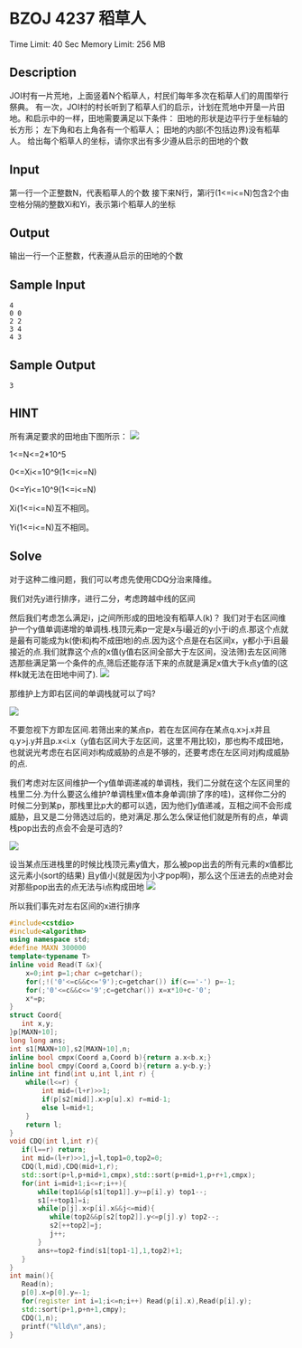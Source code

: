 # BZOJ 4237 稻草人
Time Limit: 40 Sec  Memory Limit: 256 MB
## Description
JOI村有一片荒地，上面竖着N个稻草人，村民们每年多次在稻草人们的周围举行祭典。
有一次，JOI村的村长听到了稻草人们的启示，计划在荒地中开垦一片田地。和启示中的一样，田地需要满足以下条件：
田地的形状是边平行于坐标轴的长方形；
左下角和右上角各有一个稻草人；
田地的内部(不包括边界)没有稻草人。
给出每个稻草人的坐标，请你求出有多少遵从启示的田地的个数
## Input

第一行一个正整数N，代表稻草人的个数
接下来N行，第i行(1&lt;=i&lt;=N)包含2个由空格分隔的整数Xi和Yi，表示第i个稻草人的坐标
## Output

输出一行一个正整数，代表遵从启示的田地的个数
## Sample Input
```
4
0 0
2 2
3 4
4 3
```
## Sample Output
```
3
```
## HINT

所有满足要求的田地由下图所示：
![](/assets/bzoj-p4237.jpg)

1&lt;=N&lt;=2*10^5

0&lt;=Xi&lt;=10^9(1&lt;=i&lt;=N)

0&lt;=Yi&lt;=10^9(1&lt;=i&lt;=N)

Xi(1&lt;=i&lt;=N)互不相同。

Yi(1&lt;=i&lt;=N)互不相同。

## Solve
对于这种二维问题，我们可以考虑先使用CDQ分治来降维。

我们对先y进行排序，进行二分，考虑跨越中线的区间

然后我们考虑怎么满足i，j之间所形成的田地没有稻草人(k)？
[](/assets/bzoj4237-1.png)
我们对于右区间维护一个y值单调递增的单调栈.栈顶元素p一定是x与i最近的y小于i的点.那这个点就是最有可能成为k(使i和j构不成田地)的点.因为这个点是在右区间x，y都小于i且最接近的点.我们就靠这个点的x值(y值右区间全部大于左区间，没法筛)去左区间筛选那些满足第一个条件的点,筛后还能存活下来的点就是满足x值大于k点y值的(这样k就无法在田地中间了).
![](/assets/bzoj4237-2.png)
  
那维护上方即右区间的单调栈就可以了吗?

![](/assets/bzoj4237-3.png)

不要忽视下方即左区间.若筛出来的某点p，若在左区间存在某点q.x>j.x并且q.y>j.y并且p.x&lt;i.x（y值右区间大于左区间，这里不用比较)，那也构不成田地，也就说光考虑在右区间对i构成威胁的点是不够的，还要考虑在左区间对j构成威胁的点.

我们考虑对左区间维护一个y值单调递减的单调栈，我们二分就在这个左区间里的栈里二分.为什么要这么维护?单调栈里x值本身单调(排了序的哇)，这样你二分的时候二分到某p，那栈里比p大的都可以选，因为他们y值递减，互相之间不会形成威胁，且又是二分筛选过后的，绝对满足.那么怎么保证他们就是所有的点，单调栈pop出去的点会不会是可选的?

![](/assets/bzoj4237-4.png)

设当某点压进栈里的时候比栈顶元素y值大，那么被pop出去的所有元素的x值都比这元素小(sort的结果)
且y值小(就是因为小才pop啊)，那么这个压进去的点绝对会对那些pop出去的点无法与i点构成田地
![](/assets/bzoj4237-5.png)

所以我们事先对左右区间的x进行排序

```cpp
#include<cstdio>  
#include<algorithm>  
using namespace std;
#define MAXN 300000
template<typename T>
inline void Read(T &x){
	x=0;int p=1;char c=getchar();
	for(;!('0'<=c&&c<='9');c=getchar()) if(c=='-') p=-1;
	for(;'0'<=c&&c<='9';c=getchar()) x=x*10+c-'0';
	x*=p;
}
struct Coord{  
   int x,y;  
}p[MAXN+10];  
long long ans;  
int s1[MAXN+10],s2[MAXN+10],n;  
inline bool cmpx(Coord a,Coord b){return a.x<b.x;}  
inline bool cmpy(Coord a,Coord b){return a.y<b.y;}
inline int find(int u,int l,int r) {
	while(l<=r) {
		int mid=(l+r)>>1;
		if(p[s2[mid]].x>p[u].x) r=mid-1;
		else l=mid+1;
	}
	return l;
}
void CDQ(int l,int r){  
   if(l==r) return;  
   int mid=(l+r)>>1,j=l,top1=0,top2=0; 
   CDQ(l,mid),CDQ(mid+1,r);  
   std::sort(p+l,p+mid+1,cmpx),std::sort(p+mid+1,p+r+1,cmpx);  
   for(int i=mid+1;i<=r;i++){  
       while(top1&&p[s1[top1]].y>=p[i].y) top1--;  
       s1[++top1]=i;  
       while(p[j].x<p[i].x&&j<=mid){  
          while(top2&&p[s2[top2]].y<=p[j].y) top2--;  
          s2[++top2]=j;  
          j++;  
       }  
	   ans+=top2-find(s1[top1-1],1,top2)+1;   
   }  
}  
int main(){  
   Read(n);  
   p[0].x=p[0].y=-1;  
   for(register int i=1;i<=n;i++) Read(p[i].x),Read(p[i].y);  
   std::sort(p+1,p+n+1,cmpy);
   CDQ(1,n);  
   printf("%lld\n",ans);  
}  
```
